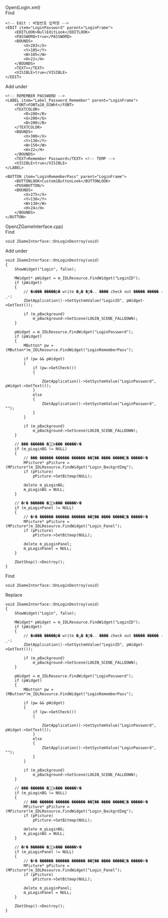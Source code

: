 Open(Login.xml) <br>
Find <br>

	<!-- Edit : 비밀번호 입력창 -->
	<EDIT item="LoginPassword" parent="LoginFrame">
		<EDITLOOK>NullEditLook</EDITLOOK>
		<PASSWORD>true</PASSWORD>
		<BOUNDS>
			<X>283</X>
			<Y>105</Y>
			<W>105</W>
			<H>22</H>
		</BOUNDS>
		<TEXT></TEXT>
		<VISIBLE>true</VISIBLE>
	</EDIT>

Add under <br>


	<!-- REMEMBER PASSWORD -->
	<LABEL item="Label_Password_Remember" parent="LoginFrame">
		<FONT>FONTa10_O2Wht</FONT>
		<TEXTCOLOR>
			<R>200</R>
			<G>200</G>
			<B>200</B>
		</TEXTCOLOR>
		<BOUNDS>
			<X>300</X>
			<Y>130</Y>
			<W>150</W>
			<H>22</H>
		</BOUNDS>
		<TEXT>Remember Password</TEXT> <!-- TEMP -->
		<VISIBLE>true</VISIBLE>
	</LABEL>

	<BUTTON item="LoginRememberPass" parent="LoginFrame">
		<BUTTONLOOK>Custom1ButtonLook</BUTTONLOOK>
		<PUSHBUTTON/>
		<BOUNDS>
			<X>275</X>
			<Y>130</Y>
			<W>130</W>
			<H>24</H>
		</BOUNDS>
	</BUTTON>

Open(ZGameInterface.cpp) <br>
Find <br>

	void ZGameInterface::OnLoginDestroy(void)

Add under <br>

	void ZGameInterface::OnLoginDestroy(void)
	{
		ShowWidget("Login", false);

		MWidget* pWidget = m_IDLResource.FindWidget("LoginID");
		if (pWidget)
		{
			// �α��� �����ϸ� write �ؾ� �ϳ�.. ���� check out ����� ����� -_-;
			ZGetApplication()->SetSystemValue("LoginID", pWidget->GetText());

			if (m_pBackground)
				m_pBackground->SetScene(LOGIN_SCENE_FALLDOWN);
		}

		pWidget = m_IDLResource.FindWidget("LoginPassword");
		if (pWidget)
		{
			MButton* pw = (MButton*)m_IDLResource.FindWidget("LoginRememberPass");

			if (pw && pWidget)
			{
				if (pw->GetCheck())
				{

					ZGetApplication()->SetSystemValue("LoginPassword", pWidget->GetText());
				}
				else
				{
					ZGetApplication()->SetSystemValue("LoginPassword", "");
				}
			}

			if (m_pBackground)
				m_pBackground->SetScene(LOGIN_SCENE_FALLDOWN);
		}

		// ��� �̹����� �޸𸮷κ��� �����Ѵ�
		if (m_pLoginBG != NULL)
		{
			// ��� �̹����� �����ִ� ������ ��Ʈ�� �̹��� �����͸� �����Ѵ�
			MPicture* pPicture = (MPicture*)m_IDLResource.FindWidget("Login_BackgrdImg");
			if (pPicture)
				pPicture->SetBitmap(NULL);

			delete m_pLoginBG;
			m_pLoginBG = NULL;
		}

		// �г� �̹����� �޸𸮷κ��� �����Ѵ�
		if (m_pLoginPanel != NULL)
		{
			// �г� �̹����� �����ִ� ������ ��Ʈ�� �̹��� �����͸� �����Ѵ�
			MPicture* pPicture = (MPicture*)m_IDLResource.FindWidget("Login_Panel");
			if (pPicture)
				pPicture->SetBitmap(NULL);

			delete m_pLoginPanel;
			m_pLoginPanel = NULL;
		}

		ZGetShop()->Destroy();
	}

Find <br>

	void ZGameInterface::OnLoginDestroy(void)

Replace <br>

	void ZGameInterface::OnLoginDestroy(void)
	{
		ShowWidget("Login", false);

		MWidget* pWidget = m_IDLResource.FindWidget("LoginID");
		if (pWidget)
		{
			// �α��� �����ϸ� write �ؾ� �ϳ�.. ���� check out ����� ����� -_-;
			ZGetApplication()->SetSystemValue("LoginID", pWidget->GetText());

			if (m_pBackground)
				m_pBackground->SetScene(LOGIN_SCENE_FALLDOWN);
		}

		pWidget = m_IDLResource.FindWidget("LoginPassword");
		if (pWidget)
		{
			MButton* pw = (MButton*)m_IDLResource.FindWidget("LoginRememberPass");

			if (pw && pWidget)
			{
				if (pw->GetCheck())
				{

					ZGetApplication()->SetSystemValue("LoginPassword", pWidget->GetText());
				}
				else
				{
					ZGetApplication()->SetSystemValue("LoginPassword", "");
				}
			}

			if (m_pBackground)
				m_pBackground->SetScene(LOGIN_SCENE_FALLDOWN);
		}

		// ��� �̹����� �޸𸮷κ��� �����Ѵ�
		if (m_pLoginBG != NULL)
		{
			// ��� �̹����� �����ִ� ������ ��Ʈ�� �̹��� �����͸� �����Ѵ�
			MPicture* pPicture = (MPicture*)m_IDLResource.FindWidget("Login_BackgrdImg");
			if (pPicture)
				pPicture->SetBitmap(NULL);

			delete m_pLoginBG;
			m_pLoginBG = NULL;
		}

		// �г� �̹����� �޸𸮷κ��� �����Ѵ�
		if (m_pLoginPanel != NULL)
		{
			// �г� �̹����� �����ִ� ������ ��Ʈ�� �̹��� �����͸� �����Ѵ�
			MPicture* pPicture = (MPicture*)m_IDLResource.FindWidget("Login_Panel");
			if (pPicture)
				pPicture->SetBitmap(NULL);

			delete m_pLoginPanel;
			m_pLoginPanel = NULL;
		}

		ZGetShop()->Destroy();
	}



















